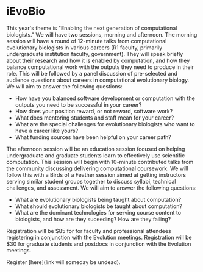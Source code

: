 # iEvoBio

This year's theme is "Enabling the next generation of computational biologists." We will have two sessions, morning and afternoon. The morning session will have a round of 12-minute talks from computational evolutionary biologists in various careers (R1 faculty, primarily undergraduate institution faculty, government). They will speak briefly about their research and how it is enabled by computation, and how they balance computational work with the outputs they need to produce in their role. This will be followed by a panel discussion of pre-selected and audience questions about careers in computational evolutionary biology. We will aim to answer the following questions: 

- How have you balanced software development or computation with the outputs you need to be successful in your career?
- How does your position reward, or not reward, software work?
- What does mentoring students and staff mean for your career?
- What are the special challenges for evolutionary biologists who want to have a career like yours?
- What funding sources have been helpful on your career path?


The afternoon session will be an education session focused on helping undergraduate and graduate students learn to effectively use scientific computation. This session will begin with 10-minute contributed talks from the community discussing delivering computational coursework. We will follow this with a Birds of a Feather session aimed at getting instructors serving similar student groups together to discuss syllabi, technical challenges, and assessment. We will aim to answer the following questions:

- What are evolutionary biologists being taught about computation?
- What should evolutionary biologists be taught about computation?
- What are the dominant technologies for serving course content to biologists, and how are they suceeding? How are they failing?

Registration will be $85 for for faculty and professional attendees registering in conjunction with the Evolution meetings. Registration will be $30 for graduate students and postdocs in conjunction with the Evolution meetings.

Register [here](link will someday be undead).
